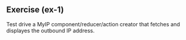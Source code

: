 ## Exercise (ex-1)

Test drive a MyIP component/reducer/action creator that fetches and displayes the outbound IP address.
